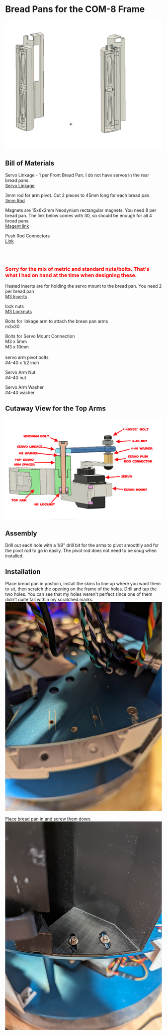 # Bread Pans for the COM-8 Frame
![Overview Shot](./Images/BreadPansMain.png)

## Bill of Materials


Servo Linkage - 1 per Front Bread Pan.  I do not have servos in the rear bread pans.<br>
[Servo Linkage](https://www.amazon.com/gp/product/B09KM8J4QX/ref=ppx_yo_dt_b_search_asin_title?ie=UTF8&psc=1)

3mm rod for arm pivot.  Cut 2 pieces to 45mm long for each bread pan.<br>
[3mm Rod](https://www.amazon.com/gp/product/B07B4W6S2X/ref=ppx_yo_dt_b_search_asin_title?ie=UTF8&psc=1)

Magnets are 15x6x2mm Neodynium rectangular magnets.  You need 8 per bread pan.  The link below comes with 30, so should be enough for all 4 bread pans.<br>
[Magent link](https://www.amazon.com/gp/product/B0B7X3RJ54/ref=ppx_yo_dt_b_search_asin_title?ie=UTF8&psc=1)

Push Rod Connectors<br>
[Link](https://www.amazon.com/Du-Bro-605-Connectors-Re-Usable-12-Pack/dp/B0006O8U0M/ref=pd_bxgy_img_sccl_1/133-7283762-3099155?pd_rd_w=0uyDT&content-id=amzn1.sym.26a5c67f-1a30-486b-bb90-b523ad38d5a0&pf_rd_p=26a5c67f-1a30-486b-bb90-b523ad38d5a0&pf_rd_r=MRQYDZH73A7FNQ5YHA91&pd_rd_wg=dT9Al&pd_rd_r=012360b2-69bd-45a0-953a-be307aec8152&pd_rd_i=B0006O8U0M&psc=1DataPanel)

<br><br>
 ### <span style="color: red;">Sorry for the mix of metric and standard nuts/bolts.  That's what I had on hand at the time when designing these.</span>



Heated inserts are for holding the servo mount to the bread pan.  You need 2 per bread pan<br>
[M3 Inserts](https://www.amazon.com/gp/product/B07NBTCHP1/ref=ppx_yo_dt_b_search_asin_title?ie=UTF8&psc=1)

lock nuts<br>
[M3 Locknuts](https://www.amazon.com/100Pcs-Stainless-Self-Lock-Inserted-Clinching/dp/B075ZZW7VL/ref=sr_1_3?crid=OFR0VSCDUY47&keywords=M3+locknuts&qid=1693488087&s=industrial&sprefix=m3+locknuts%2Cindustrial%2C92&sr=1-3)

Bolts for linkage arm to attach the brean pan arms<br>
m3x30 

Bolts for Servo Mount Connection<br>
M3 x 5mm <br>
M3 x 10mm<br>
<br>
servo arm pivot bolts<br>
#4-40 x 1/2 inch<br>

Servo Arm Nut<br>
#4-40 nut

Servo Arm Washer<br>
#4-40 washer

## Cutaway View for the Top Arms
![Cutaway](./Images/Top_Arm_Cutaway.png)

## Assembly
Drill out each hole with a 1/8" drill bit for the arms to pivot smoothly and for the pivot rod to go in easily.  The pivot rod does not need to be snug when installed.<br >


## Installation
Place bread pan in postioin, install the skins to line up where you want them to sit, then scratch the opening on the frame of the holes.  Drill and tap the two holes.  You can see that my holes weren't perfect since one of them didn't quite fall within my scratched marks.  
![Mounting_Holes](./Images/Bread_Pan_MountingHoles.MP.jpg)

Place bread pan in and screw them down.  
![Mounted](./Images/Bread_Pan_MountingScrews.jpg)